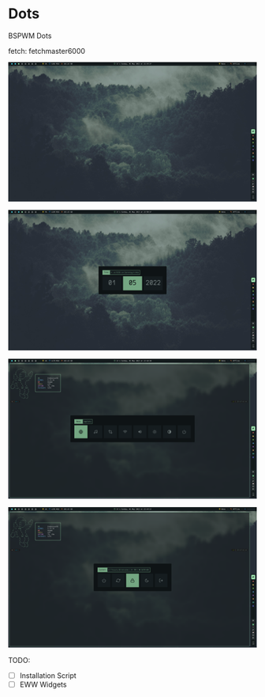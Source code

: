 # Dots

BSPWM Dots

fetch: fetchmaster6000

![2022-05-01_22-49_1.png](./img/2022-05-01_22-49_1.png)

![2022-05-01_22-50.png](./img/2022-05-01_22-50.png)

![Screenshot_2022-05-01-34.png](./img/Screenshot_2022-05-01-34.png)

![2022-05-01_22-49.png](./img/2022-05-01_22-49.png)

TODO:
- [ ] Installation Script
- [ ] EWW Widgets

